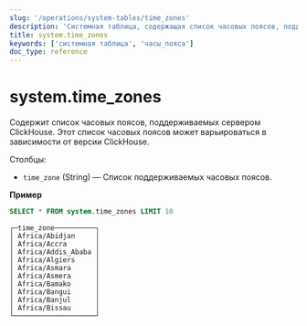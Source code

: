 ```yaml
---
slug: '/operations/system-tables/time_zones'
description: 'Системная таблица, содержащая список часовых поясов, поддерживаемых'
title: system.time_zones
keywords: ['системная таблица', 'часы_пояса']
doc_type: reference
---
```

# system.time_zones

Содержит список часовых поясов, поддерживаемых сервером ClickHouse. Этот список часовых поясов может варьироваться в зависимости от версии ClickHouse.

Столбцы:

- `time_zone` (String) — Список поддерживаемых часовых поясов.

**Пример**

```sql
SELECT * FROM system.time_zones LIMIT 10
```

```text
┌─time_zone──────────┐
│ Africa/Abidjan     │
│ Africa/Accra       │
│ Africa/Addis_Ababa │
│ Africa/Algiers     │
│ Africa/Asmara      │
│ Africa/Asmera      │
│ Africa/Bamako      │
│ Africa/Bangui      │
│ Africa/Banjul      │
│ Africa/Bissau      │
└────────────────────┘
```